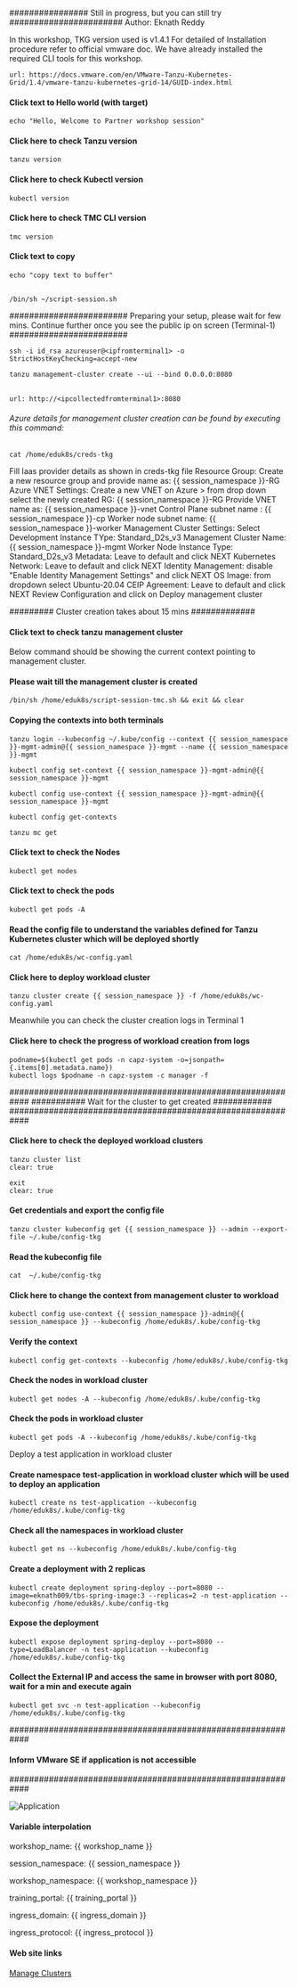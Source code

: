 ################ Still in progress, but you can still try #######################
Author: Eknath Reddy

In this workshop, TKG version used is v1.4.1
For detailed of Installation procedure refer to official vmware doc. We have already installed the required CLI tools for this workshop. 

```dashboard:open-url
url: https://docs.vmware.com/en/VMware-Tanzu-Kubernetes-Grid/1.4/vmware-tanzu-kubernetes-grid-14/GUID-index.html
```

#### Click text to Hello world (with target)

```execute-1
echo "Hello, Welcome to Partner workshop session"
```

#### Click here to check Tanzu version

```execute
tanzu version
```

#### Click here to check Kubectl version

```execute
kubectl version
```

#### Click here to check TMC CLI version

```execute
tmc version
```

#### Click text to copy

```copy
echo "copy text to buffer"
```
##

```execute-1
/bin/sh ~/script-session.sh
```
########################
Preparing your setup, please wait for few mins. Continue further once you see the public ip on screen (Terminal-1)
########################

```copy-and-edit
ssh -i id_rsa azureuser@<ipfromterminal1> -o StrictHostKeyChecking=accept-new
```

```execute-2
tanzu management-cluster create --ui --bind 0.0.0.0:8080
```
##
```dashboard:open-url
url: http://<ipcollectedfromterminal1>:8080
```

###### Azure details for management cluster creation can be found by executing this command: 

```execute
cat /home/eduk8s/creds-tkg
```

Fill Iaas provider details as shown in creds-tkg file 
Resource Group: Create a new resource group and provide name as: {{ session_namespace }}-RG
Azure VNET Settings: 
    Create a new VNET on Azure > from drop down select the newly created RG: {{ session_namespace }}-RG
    Provide VNET name as: {{ session_namespace }}-vnet
    Control Plane subnet name : {{ session_namespace }}-cp
    Worker node subnet name: {{ session_namespace }}-worker 
Management Cluster Settings: 
    Select Development
    Instance TYpe: Standard_D2s_v3
    Management Cluster Name: {{ session_namespace }}-mgmt
    Worker Node Instance Type: Standard_D2s_v3
Metadata: Leave to default and click NEXT
Kubernetes Network: Leave to default and click NEXT
Identity Management: disable "Enable Identity Management Settings" and click NEXT
OS Image: from dropdown select Ubuntu-20.04
CEIP Agreement: Leave to default and click NEXT
Review Configuration and click on Deploy management cluster

######### Cluster creation takes about 15 mins #############

#### Click text to check tanzu management cluster

Below command should be showing the current context pointing to management cluster.
#### Please wait till the management cluster is created ####

```execute
/bin/sh /home/eduk8s/script-session-tmc.sh && exit && clear
```

#### Copying the contexts into both terminals

```execute-1
tanzu login --kubeconfig ~/.kube/config --context {{ session_namespace }}-mgmt-admin@{{ session_namespace }}-mgmt --name {{ session_namespace }}-mgmt
```

```execute-1
kubectl config set-context {{ session_namespace }}-mgmt-admin@{{ session_namespace }}-mgmt
```
```execute-1
kubectl config use-context {{ session_namespace }}-mgmt-admin@{{ session_namespace }}-mgmt
```

```execute-2
kubectl config get-contexts
```

```execute-all
tanzu mc get
```

#### Click text to check the Nodes

```execute-all
kubectl get nodes
```

#### Click text to check the pods

```execute-all
kubectl get pods -A 
```

#### Read the config file to understand the variables defined for Tanzu Kubernetes cluster which will be deployed shortly

```execute-1
cat /home/eduk8s/wc-config.yaml
```

#### Click here to deploy workload cluster

```execute-1
tanzu cluster create {{ session_namespace }} -f /home/eduk8s/wc-config.yaml
```

Meanwhile you can check the cluster creation logs in Terminal 1
#### Click here to check the progress of workload creation from logs

```execute-2
podname=$(kubectl get pods -n capz-system -o=jsonpath={.items[0].metadata.name})
kubectl logs $podname -n capz-system -c manager -f
```
############################################################
########### Wait for the cluster to get created ############
############################################################

#### Click here to check the deployed workload clusters 
```execute-1
tanzu cluster list
clear: true
```
```execute-2
exit
clear: true
```

#### Get credentials and export the config file
```execute
tanzu cluster kubeconfig get {{ session_namespace }} --admin --export-file ~/.kube/config-tkg
```
#### Read the kubeconfig file
```execute
cat  ~/.kube/config-tkg
```
#### Click here to change the context from management cluster to workload
```execute
kubectl config use-context {{ session_namespace }}-admin@{{ session_namespace }} --kubeconfig /home/eduk8s/.kube/config-tkg
```
#### Verify the context
```execute
kubectl config get-contexts --kubeconfig /home/eduk8s/.kube/config-tkg
```
#### Check the nodes in workload cluster
```execute
kubectl get nodes -A --kubeconfig /home/eduk8s/.kube/config-tkg
```
#### Check the pods in workload cluster
```execute
kubectl get pods -A --kubeconfig /home/eduk8s/.kube/config-tkg
```

Deploy a test application in workload cluster

#### Create namespace test-application in workload cluster which will be used to deploy an application
```execute
kubectl create ns test-application --kubeconfig /home/eduk8s/.kube/config-tkg
```
#### Check all the namespaces in workload cluster
```execute
kubectl get ns --kubeconfig /home/eduk8s/.kube/config-tkg
```
#### Create a deployment with 2 replicas
```execute
kubectl create deployment spring-deploy --port=8080 --image=eknath009/tbs-spring-image:3 --replicas=2 -n test-application --kubeconfig /home/eduk8s/.kube/config-tkg
```
#### Expose the deployment 
```execute
kubectl expose deployment spring-deploy --port=8080 --type=LoadBalancer -n test-application --kubeconfig /home/eduk8s/.kube/config-tkg
```
#### Collect the External IP and access the same in browser with port 8080, wait for a min and execute again

```execute
kubectl get svc -n test-application --kubeconfig /home/eduk8s/.kube/config-tkg
```

############################################################
#### Inform VMware SE if application is not accessible #####
############################################################

![Application](images/test-application.png)

#### Variable interpolation

workshop_name: {{ workshop_name }}

session_namespace: {{ session_namespace }}

workshop_namespace: {{ workshop_namespace }}

training_portal: {{ training_portal }}

ingress_domain: {{ ingress_domain }}

ingress_protocol: {{ ingress_protocol }}

#### Web site links

[Manage Clusters](https://tanzuemea.tmc.cloud.vmware.com/clusters)
